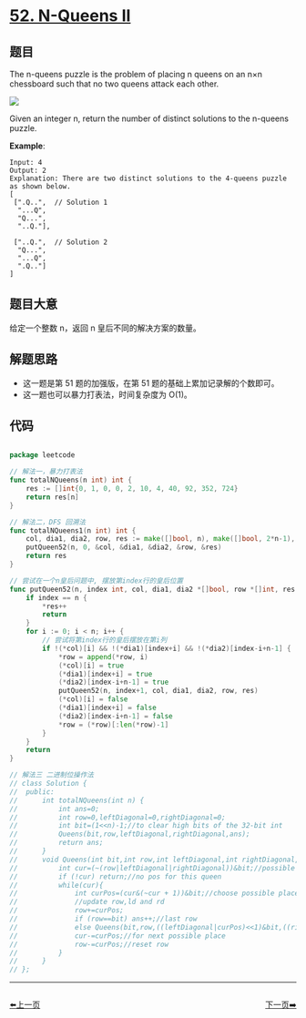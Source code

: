 # [52. N-Queens II](https://leetcode.com/problems/n-queens-ii/)


## 题目

The n-queens puzzle is the problem of placing n queens on an n×n chessboard such that no two queens attack each other.

![](https://assets.leetcode.com/uploads/2018/10/12/8-queens.png)

Given an integer n, return the number of distinct solutions to the n-queens puzzle.

**Example**:


    Input: 4
    Output: 2
    Explanation: There are two distinct solutions to the 4-queens puzzle as shown below.
    [
     [".Q..",  // Solution 1
      "...Q",
      "Q...",
      "..Q."],
    
     ["..Q.",  // Solution 2
      "Q...",
      "...Q",
      ".Q.."]
    ]


## 题目大意

给定一个整数 n，返回 n 皇后不同的解决方案的数量。

## 解题思路

- 这一题是第 51 题的加强版，在第 51 题的基础上累加记录解的个数即可。
- 这一题也可以暴力打表法，时间复杂度为 O(1)。

## 代码

```go

package leetcode

// 解法一，暴力打表法
func totalNQueens(n int) int {
	res := []int{0, 1, 0, 0, 2, 10, 4, 40, 92, 352, 724}
	return res[n]
}

// 解法二，DFS 回溯法
func totalNQueens1(n int) int {
	col, dia1, dia2, row, res := make([]bool, n), make([]bool, 2*n-1), make([]bool, 2*n-1), []int{}, 0
	putQueen52(n, 0, &col, &dia1, &dia2, &row, &res)
	return res
}

// 尝试在一个n皇后问题中, 摆放第index行的皇后位置
func putQueen52(n, index int, col, dia1, dia2 *[]bool, row *[]int, res *int) {
	if index == n {
		*res++
		return
	}
	for i := 0; i < n; i++ {
		// 尝试将第index行的皇后摆放在第i列
		if !(*col)[i] && !(*dia1)[index+i] && !(*dia2)[index-i+n-1] {
			*row = append(*row, i)
			(*col)[i] = true
			(*dia1)[index+i] = true
			(*dia2)[index-i+n-1] = true
			putQueen52(n, index+1, col, dia1, dia2, row, res)
			(*col)[i] = false
			(*dia1)[index+i] = false
			(*dia2)[index-i+n-1] = false
			*row = (*row)[:len(*row)-1]
		}
	}
	return
}

// 解法三 二进制位操作法
// class Solution {
// 	public:
// 		int totalNQueens(int n) {
// 			int ans=0;
// 			int row=0,leftDiagonal=0,rightDiagonal=0;
// 			int bit=(1<<n)-1;//to clear high bits of the 32-bit int
// 			Queens(bit,row,leftDiagonal,rightDiagonal,ans);
// 			return ans;
// 		}
// 		void Queens(int bit,int row,int leftDiagonal,int rightDiagonal,int &ans){
// 			int cur=(~(row|leftDiagonal|rightDiagonal))&bit;//possible place for this queen
// 			if (!cur) return;//no pos for this queen
// 			while(cur){
// 				int curPos=(cur&(~cur + 1))&bit;//choose possible place in the right
// 				//update row,ld and rd
// 				row+=curPos;
// 				if (row==bit) ans++;//last row
// 				else Queens(bit,row,((leftDiagonal|curPos)<<1)&bit,((rightDiagonal|curPos)>>1)&bit,ans);
// 				cur-=curPos;//for next possible place
// 				row-=curPos;//reset row
// 			}
// 		}
// };

```
----------------------------------------------
<div style="display: flex;justify-content: space-between;align-items: center;">
<p><a href="https://books.halfrost.com/leetcode/ChapterFour/0051.N-Queens/">⬅️上一页</a></p>
<p><a href="https://books.halfrost.com/leetcode/ChapterFour/0053.Maximum-Subarray/">下一页➡️</a></p>
</div>

